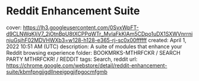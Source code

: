 # Reddit Enhancement Suite

cover: https://lh3.googleusercontent.com/0SvxWpFT-d9CLNWqKIjV7_2jOtnBpU8tXCPPqWTr_MvlaFkKlAm5CDpo1uDX1SXWVnrrninjuGsjhF02MDVHWXb3=w128-h128-e365-rj-sc0x00ffffff
created: April 1, 2022 10:51 AM (UTC)
description: A suite of modules that enhance your Reddit browsing experience
folder: BOOKMRKS-MTHRFCKR / SEARCH PARTY MTHRFCKR! / REDDIT
tags: Search, reddit
url: https://chrome.google.com/webstore/detail/reddit-enhancement-suite/kbmfpngjjgdllneeigpgjifpgocmfgmb
